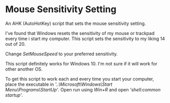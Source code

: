 # Mouse Sensitivity Setting
An AHK (AutoHotKey) script that sets the mouse sensitivity setting.

I've found that Windows resets the sensitivity of my mouse or trackpad every time i start my computer. This script sets the sensitivity to my liking 14 out of 20.

Change *SetMouseSpeed* to your preferred sensitivity.

This script definitely works for Windows 10. I'm not sure if it will work for other another OS.


To get this script to work each and every time you start your computer, place the executable in *'..\Microsoft\Windows\Start Menu\Programs\StartUp'*. Open run using *Win+R* and open *'shell:common startup'*.
